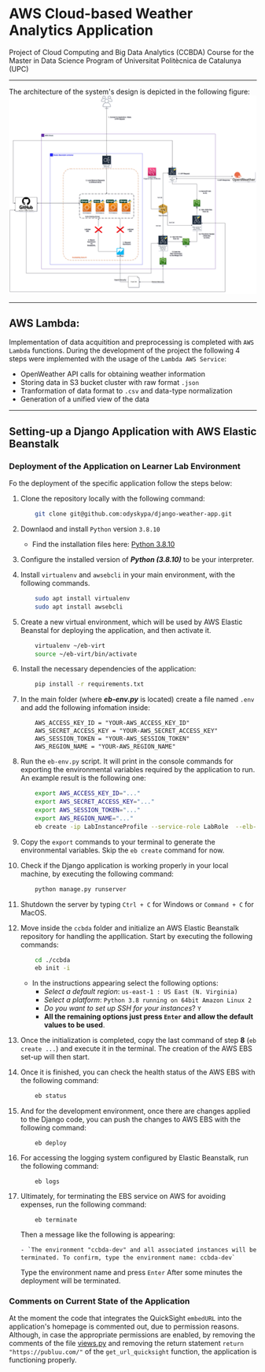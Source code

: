 # AWS Cloud-based Weather Analytics Application
Project of Cloud Computing and Big Data Analytics (CCBDA) Course for the Master in Data Science Program of Universitat Politècnica de Catalunya (UPC)
***
The architecture of the system's design is depicted in the following figure:
![](designs/ccbda-final.png)
***
## AWS Lambda:
Implementation of data acquitition and preprocessing is completed with `AWS Lambda` functions. During the development of the project the following 4 steps were implemented with the usage of the `Lambda AWS Service`:
* OpenWeather API calls for obtaining weather information
* Storing data in S3 bucket cluster with raw format `.json`
* Tranformation of data format to `.csv` and data-type normalization
* Generation of a unified view of the data

***
## Setting-up a Django Application with AWS Elastic Beanstalk
### Deployment of the Application on Learner Lab Environment

Fo the deployment of the specific application follow the steps below:

1. Clone the repository locally with the following command:
    ```bash
        git clone git@github.com:odyskypa/django-weather-app.git
    ```

2. Downlaod and install `Python` version `3.8.10`
    - Find the installation files here: [Python 3.8.10](https://www.python.org/downloads/release/python-3810/)

3. Configure the installed version of ***Python (3.8.10)*** to be your interpreter.

4. Install `virtualenv` and `awsebcli` in your main environment, with the following commands.
    
    ```bash
        sudo apt install virtualenv
        sudo apt install awsebcli
    ```

5. Create a new virtual environment, which will be used by AWS Elastic Beanstal for deploying the application, and then activate it.

    ```bash
        virtualenv ~/eb-virt
        source ~/eb-virt/bin/activate
    ```

6. Install the necessary dependencies of the application:

    ```bash
        pip install -r requirements.txt
    ```

7. In the main folder (where ***eb-env.py*** is located) create a file named `.env` and add the following infomation inside:
    ```
        AWS_ACCESS_KEY_ID = "YOUR-AWS_ACCESS_KEY_ID"
        AWS_SECRET_ACCESS_KEY = "YOUR-AWS_SECRET_ACCESS_KEY"
        AWS_SESSION_TOKEN = "YOUR-AWS_SESSION_TOKEN"
        AWS_REGION_NAME = "YOUR-AWS_REGION_NAME"
    ```
8. Run the `eb-env.py` script. It will print in the console commands for exporting the environmental variables required by the application to run. An example result is the following one:
    ```bash
        export AWS_ACCESS_KEY_ID="..."
        export AWS_SECRET_ACCESS_KEY="..."
        export AWS_SESSION_TOKEN="..."
        export AWS_REGION_NAME="..."
        eb create -ip LabInstanceProfile --service-role LabRole  --elb-type application --envvars "AWS_ACCESS_KEY_ID="...",AWS_SECRET_ACCESS_KEY="...",AWS_SESSION_TOKEN="...",AWS_REGION_NAME="...""
    ```
9. Copy the `export` commands to your terminal to generate the environmental variables. Skip the `eb create` command for now.

10. Check if the Django application is working properly in your local machine, by executing the following command:
    ```python
        python manage.py runserver
    ```
11. Shutdown the server by typing `Ctrl + C` for Windows or `Command + C` for MacOS.
12. Move inside the `ccbda` folder and initialize an AWS Elastic Beanstalk repository for handling the appllication. Start by executing the following commands:
    ```bash
        cd ./ccbda
        eb init -i
    ```
    - In the instructions appearing select the following options:
        - *Select a default region*:  `us-east-1 : US East (N. Virginia)`
        - *Select a platform*: `Python 3.8 running on 64bit Amazon Linux 2`
        - *Do you want to set up SSH for your instances*? `Y`
        - **All the remaining options just press `Enter` and allow the default values to be used**.
13. Once the initialization is completed, copy the last command of step **8** (`eb create ...`) and execute it in the terminal. The creation of the AWS EBS set-up will then start.
14. Once it is finished, you can check the health status of the AWS EBS with the following command:
    ```bash
        eb status
    ```
15. And for the development environment, once there are changes applied to the Django code, you can push the changes to AWS EBS with the following command:
    ```
        eb deploy
    ```
16. For accessing the logging system configured by Elastic Beanstalk, run the following command:
    ```
        eb logs
    ```
17. Ultimately, for terminating the EBS service on AWS for avoiding expenses, run the following command:
    ```
        eb terminate
    ```
    Then a message like the following is appearing: 
    
        - `The environment "ccbda-dev" and all associated instances will be terminated. To confirm, type the environment name: ccbda-dev`
    Type the environment name and press `Enter`
    After some minutes the deployment will be terminated.

### Comments on Current State of the Application
At the moment the code that integrates the QuickSight `embedURL` into the application's homepage is commented out, due to permission reasons. Although, in case the appropriate
permissions are enabled, by removing the comments of the file [views.py](https://github.com/odyskypa/django-weather-app/blob/main/ccbda/weatherapp/views.py) and removing the return statement `return "https://publuu.com/"` of the `get_url_quicksight` function, the application is functioning properly.
